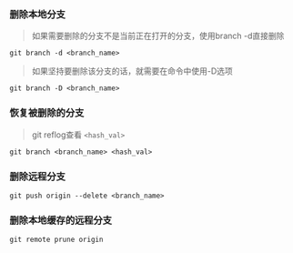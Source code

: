 
### 删除本地分支

> 如果需要删除的分支不是当前正在打开的分支，使用branch -d直接删除

```
git branch -d <branch_name>
```

> 如果坚持要删除该分支的话，就需要在命令中使用-D选项

```
git branch -D <branch_name>
```

### 恢复被删除的分支

> git reflog查看 `<hash_val>`

```
git branch <branch_name> <hash_val>
```

### 删除远程分支

```
git push origin --delete <branch_name>
```

### 删除本地缓存的远程分支

```
git remote prune origin
```